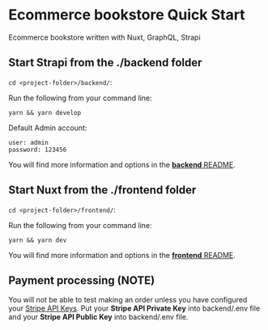 # Ecommerce bookstore Quick Start

Ecommerce bookstore written with Nuxt, GraphQL, Strapi

## Start Strapi from the ./backend folder

`cd <project-folder>/backend/`:

Run the following from your command line:

```
yarn && yarn develop
```

Default Admin account:

```
user: admin
password: 123456
```

You will find more information and options in the [**backend** README](./backend).

## Start Nuxt from the ./frontend folder

`cd <project-folder>/frontend/`:

Run the following from your command line:

```
yarn && yarn dev
```

You will find more information and options in the [**frontend** README](./frontend).

## Payment processing (NOTE)
You will not be able to test making an order unless you have configured your [Stripe API Keys](https://dashboard.stripe.com/account/apikeys).
Put your **Stripe API Private Key** into backend/.env file and your **Stripe API Public Key** into backend/.env file.